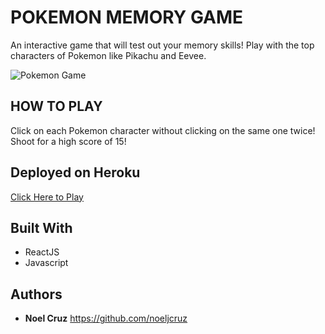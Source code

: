 # POKEMON MEMORY GAME

An interactive game that will test out your memory skills! Play with the top characters of Pokemon like Pikachu and Eevee.

![Pokemon Game](public/images/ss.png)

## HOW TO PLAY

Click on each Pokemon character without clicking on the same one twice! Shoot for a high score of 15! 

## Deployed on Heroku

[Click Here to Play](https://clicky-game-njc.herokuapp.com/)

## Built With
* ReactJS
* Javascript

## Authors

* **Noel Cruz** https://github.com/noeljcruz
